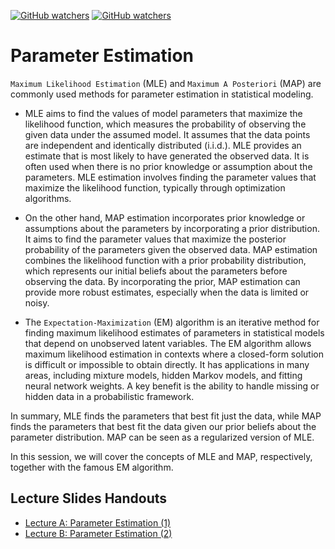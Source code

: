 [![GitHub watchers](https://img.shields.io/badge/tulip--lab-Pattern--Classification-brightgreen)](../README.md)
[![GitHub watchers](https://img.shields.io/badge/Module-Parameter--Estimation-orange)](README.md)

# Parameter Estimation

`Maximum Likelihood Estimation` (MLE) and `Maximum A Posteriori` (MAP) are commonly used methods for parameter estimation in statistical modeling.

- MLE aims to find the values of model parameters that maximize the likelihood function, which measures the probability of observing the given data under the assumed model. It assumes that the data points are independent and identically distributed (i.i.d.). MLE provides an estimate that is most likely to have generated the observed data. It is often used when there is no prior knowledge or assumption about the parameters. MLE estimation involves finding the parameter values that maximize the likelihood function, typically through optimization algorithms.

- On the other hand, MAP estimation incorporates prior knowledge or assumptions about the parameters by incorporating a prior distribution. It aims to find the parameter values that maximize the posterior probability of the parameters given the observed data. MAP estimation combines the likelihood function with a prior probability distribution, which represents our initial beliefs about the parameters before observing the data. By incorporating the prior, MAP estimation can provide more robust estimates, especially when the data is limited or noisy.


- The `Expectation-Maximization`  (EM) algorithm is an iterative method for finding maximum likelihood estimates of parameters in statistical models that depend on unobserved latent variables. The EM algorithm allows maximum likelihood estimation in contexts where a closed-form solution is difficult or impossible to obtain directly. It has applications in many areas, including mixture models, hidden Markov models, and fitting neural network weights. A key benefit is the ability to handle missing or hidden data in a probabilistic framework.

In summary, MLE finds the parameters that best fit just the data, while MAP finds the parameters that best fit the data given our prior beliefs about the parameter distribution. MAP can be seen as a regularized version of MLE. 


In this session, we will cover the concepts of MLE and MAP, respectively, together with the famous EM algorithm.  


## Lecture Slides Handouts

- [Lecture A: Parameter Estimation (1)](https://github.com/tulip-lab/handouts/blob/main/PR/PR-S03A.pdf)
- [Lecture B: Parameter Estimation (2)](https://github.com/tulip-lab/handouts/blob/main/PR/PR-S03B.pdf) 


